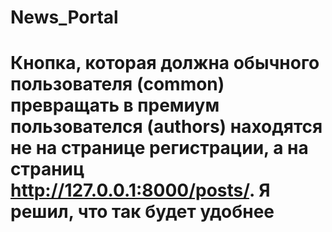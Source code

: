 # News_Portal
 
# Кнопка, которая должна обычного пользователя (common) превращать в премиум пользователся (authors) находятся не на странице регистрации, а на страниц http://127.0.0.1:8000/posts/. Я решил, что так будет удобнее
